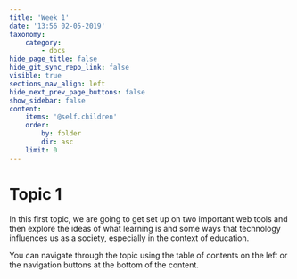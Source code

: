 ```yaml
---
title: 'Week 1'
date: '13:56 02-05-2019'
taxonomy:
    category:
        - docs
hide_page_title: false
hide_git_sync_repo_link: false
visible: true
sections_nav_align: left
hide_next_prev_page_buttons: false
show_sidebar: false
content:
    items: '@self.children'
    order:
        by: folder
        dir: asc
    limit: 0  
---
```


# Topic 1

In this first topic, we are going to get set up on two important web tools and then explore the ideas of what learning is and some ways that technology influences us as a society, especially in the context of education.

You can navigate through the topic using the table of contents on the left or the navigation buttons at the bottom of the content.
